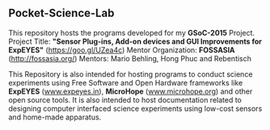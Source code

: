 ## Pocket-Science-Lab
This repository hosts the programs developed for my **GSoC-2015** Project.
Project Title: **"Sensor Plug-ins, Add-on devices and GUI Improvements for ExpEYES"** (https://goo.gl/UZea4c)
Mentor Organization: **FOSSASIA** (http://fossasia.org/)
Mentors: Mario Behling, Hong Phuc and Rebentisch

This Repository is also intended for hosting programs to conduct science experiments using Free Software and Open Hardware frameworks like **ExpEYES** (www.expeyes.in), **MicroHope** (www.microhope.org) and other open source tools. It is also intended to host documentation related to designing computer interfaced science experiments using low-cost sensors and home-made apparatus.

